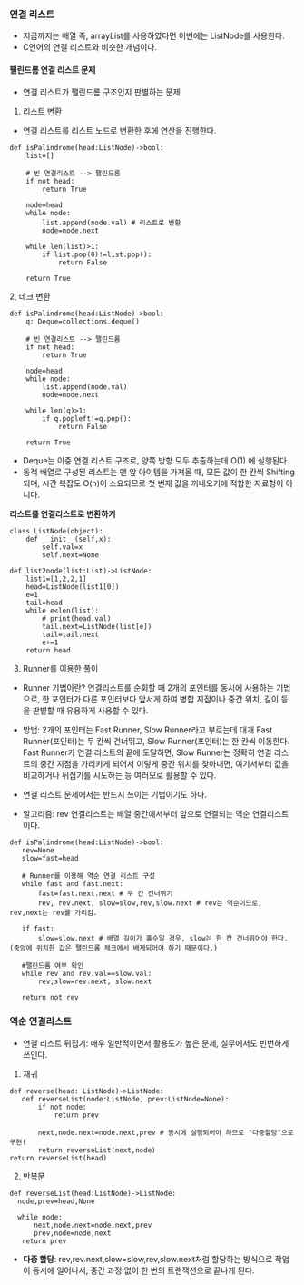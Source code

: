 ### 연결 리스트
- 지금까지는 배열 즉, arrayList를 사용하였다면 이번에는 ListNode를 사용한다.
- C언어의 연결 리스트와 비슷한 개념이다.

#### 팰린드롬 연결 리스트 문제
- 연결 리스트가 팰린드롬 구조인지 판별하는 문제

1. 리스트 변환
- 연결 리스트를 리스트 노드로 변환한 후에 연산을 진행한다.
```
def isPalindrome(head:ListNode)->bool:
    list=[]

    # 빈 연결리스트 --> 팰린드롬
    if not head:
        return True

    node=head
    while node:
        list.append(node.val) # 리스트로 변환
        node=node.next

    while len(list)>1:
        if list.pop(0)!=list.pop():
            return False

    return True

```

2, 데크 변환
```
def isPalindrome(head:ListNode)->bool:
    q: Deque=collections.deque()

    # 빈 연결리스트 --> 팰린드롬
    if not head:
        return True

    node=head
    while node:
        list.append(node.val)
        node=node.next

    while len(q)>1:
        if q.popleft!=q.pop():
            return False

    return True

```
- Deque는 이중 연결 리스트 구조로, 양쪽 방향 모두 추출하는데 O(1) 에 실행된다.
- 동적 배열로 구성된 리스트는 맨 앞 아이템을 가져올 때, 모든 값이 한 칸씩 Shifting되며, 시간 복잡도 O(n)이 소요되므로 첫 번재 값을 꺼내오기에 적합한 자료형이 아니다.  

**리스트를 연결리스트로 변환하기**
```
class ListNode(object):
    def __init__(self,x):
        self.val=x
        self.next=None

def list2node(list:List)->ListNode:
    list1=[1,2,2,1]
    head=ListNode(list1[0])
    e=1
    tail=head
    while e<len(list):
        # print(head.val)
        tail.next=ListNode(list[e])
        tail=tail.next
        e+=1
    return head

```

3. Runner를 이용한 풀이
- Runner 기법이란? 연결리스트를 순회할 때 2개의 포인터를 동시에 사용하는 기법으로, 한 포인터가 다른 포인터보다 앞서게 하여 병합 지점이나 중간 위치, 
길이 등을 판별할 때 유용하게 사용할 수 있다.
- 방법: 2개의 포인터는 Fast Runner, Slow Runner라고 부르는데 대개 Fast Runner(포인터)는 두 칸씩 건너뛰고, Slow Runner(포인터)는 한 칸씩 이동한다. 
Fast Runner가 연결 리스트의 끝에 도달하면, Slow Runner는 정확히 연결 리스트의 중간 지점을 가리키게 되어서 이렇게 중간 위치를 찾아내면, 여기서부터
 값을 비교하거나 뒤집기를 시도하는 등 여러모로 활용할 수 있다.
 - 연결 리스트 문제에서는 반드시 쓰이는 기법이기도 하다.
 
 - 알고리즘: rev 연결리스트는 배열 중간에서부터 앞으로 연결되는 역순 연결리스트이다.
 ```
def isPalindrome(head:ListNode)->bool:
    rev=None
    slow=fast=head

    # Runner를 이용해 역순 연결 리스트 구성
    while fast and fast.next:
        fast=fast.next.next # 두 칸 건너뛰기
        rev, rev.next, slow=slow,rev,slow.next # rev는 역순이므로, rev,next는 rev를 가리킴.

    if fast:
        slow=slow.next # 배열 길이가 홀수일 경우, slow는 한 칸 건너뛰어야 한다.(중앙에 위치한 값은 팰린드롬 체크에서 배제되어야 하기 때문이다.)

    #팰린드롬 여부 확인
    while rev and rev.val==slow.val:
        rev,slow=rev.next, slow.next

    return not rev
 ```
 
 ### 역순 연결리스트
 - 연결 리스트 뒤집기: 매우 일반적이면서 활용도가 높은 문제, 실무에서도 빈번하게 쓰인다.
 1. 재귀
 ```
 def reverse(head: ListNode)->ListNode:
    def reverseList(node:ListNode, prev:ListNode=None):
        if not node:
            return prev
    
        next,node.next=node.next,prev # 동시에 실행되어야 하므로 "다중할당"으로 구현!
        return reverseList(next,node)
return reverseList(head)
 ```
 2. 반복문
 ```
 def reverseList(head:ListNode)->ListNode:
   node,prev=head,None
   
   while node:
       next,node.next=node.next,prev
       prev,node=node,next
    return prev
 ```
 - **다중 할당**: rev,rev.next,slow=slow,rev,slow.next처럼 할당하는 방식으로 작업이 동시에 일어나서, 중간 과정 없이 한 번의 트랜잭션으로 끝나게 된다.
